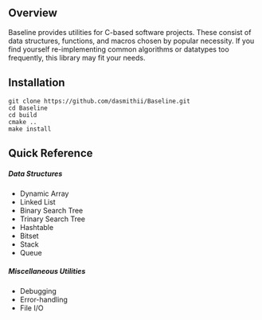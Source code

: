 ## Overview
Baseline provides utilities for C-based software projects. These consist of data structures, functions, and macros chosen by popular necessity.  If you find yourself re-implementing common algorithms or datatypes too frequently, this library may fit your needs.



## Installation
```
git clone https://github.com/dasmithii/Baseline.git
cd Baseline
cd build
cmake ..
make install
```


## Quick Reference
##### Data Structures
+ Dynamic Array
+ Linked List
+ Binary Search Tree
+ Trinary Search Tree
+ Hashtable
+ Bitset
+ Stack
+ Queue
 
##### Miscellaneous Utilities
+ Debugging
+ Error-handling
+ File I/O